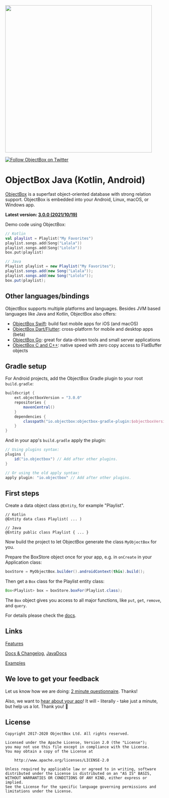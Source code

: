 <img width="466" src="https://raw.githubusercontent.com/objectbox/objectbox-java/master/logo.png">

[![Follow ObjectBox on Twitter](https://img.shields.io/twitter/follow/ObjectBox_io.svg?style=flat-square&logo=twitter)](https://twitter.com/intent/follow?screen_name=ObjectBox_io)

# ObjectBox Java (Kotlin, Android)
[ObjectBox](https://objectbox.io/) is a superfast object-oriented database with strong relation support.
ObjectBox is embedded into your Android, Linux, macOS, or Windows app.

**Latest version: [3.0.0 (2021/10/19)](https://docs.objectbox.io/#objectbox-changelog)**

Demo code using ObjectBox:

```kotlin
// Kotlin
val playlist = Playlist("My Favorites")
playlist.songs.add(Song("Lalala"))
playlist.songs.add(Song("Lololo"))
box.put(playlist)
```

```java
// Java
Playlist playlist = new Playlist("My Favorites");
playlist.songs.add(new Song("Lalala"));
playlist.songs.add(new Song("Lololo"));
box.put(playlist);
```

Other languages/bindings
------------------------
ObjectBox supports multiple platforms and languages.
Besides JVM based languages like Java and Kotlin, ObjectBox also offers: 

* [ObjectBox Swift](https://github.com/objectbox/objectbox-swift): build fast mobile apps for iOS (and macOS) 
* [ObjectBox Dart/Flutter](https://github.com/objectbox/objectbox-dart): cross-platform for mobile and desktop apps (beta) 
* [ObjectBox Go](https://github.com/objectbox/objectbox-go): great for data-driven tools and small server applications 
* [ObjectBox C and C++](https://github.com/objectbox/objectbox-c): native speed with zero copy access to FlatBuffer objects

Gradle setup
------------
For Android projects, add the ObjectBox Gradle plugin to your root `build.gradle`: 

```groovy
buildscript {
    ext.objectboxVersion = "3.0.0"
    repositories {        
        mavenCentral()    
    }
    dependencies {
        classpath("io.objectbox:objectbox-gradle-plugin:$objectboxVersion")
    }
}
```

And in your app's `build.gradle` apply the plugin:

```groovy
// Using plugins syntax:
plugins {
    id("io.objectbox") // Add after other plugins.
}

// Or using the old apply syntax:
apply plugin: "io.objectbox" // Add after other plugins.
```

First steps
-----------
Create a data object class `@Entity`, for example "Playlist".
```
// Kotlin
@Entity data class Playlist( ... )

// Java
@Entity public class Playlist { ... }
```
Now build the project to let ObjectBox generate the class `MyObjectBox` for you.

Prepare the BoxStore object once for your app, e.g. in `onCreate` in your Application class:

```java
boxStore = MyObjectBox.builder().androidContext(this).build();
```

Then get a `Box` class for the Playlist entity class:

```java
Box<Playlist> box = boxStore.boxFor(Playlist.class);
```

The `Box` object gives you access to all major functions, like `put`, `get`, `remove`, and `query`.

For details please check the [docs](https://docs.objectbox.io).     

Links
-----
[Features](https://objectbox.io/features/)

[Docs & Changelog](https://docs.objectbox.io/), [JavaDocs](https://objectbox.io/docfiles/java/current/)

[Examples](https://github.com/objectbox/objectbox-examples)


We love to get your feedback
----------------------------
Let us know how we are doing: [2 minute questionnaire](https://docs.google.com/forms/d/e/1FAIpQLSe_fq-FlBThK_96bkHv1oEDizoHwEu_b6M4FJkMv9V5q_Or9g/viewform?usp=sf_link).
Thanks!

Also, we want to [hear about your app](https://docs.google.com/forms/d/e/1FAIpQLScIYiOIThcq-AnDVoCvnZOMgxO4S-fBtDSFPQfWldJnhi2c7Q/viewform)!
It will - literally - take just a minute, but help us a lot. Thank you!​ 🙏​

License
-------
    Copyright 2017-2020 ObjectBox Ltd. All rights reserved.
    
    Licensed under the Apache License, Version 2.0 (the "License");
    you may not use this file except in compliance with the License.
    You may obtain a copy of the License at
    
        http://www.apache.org/licenses/LICENSE-2.0
    
    Unless required by applicable law or agreed to in writing, software
    distributed under the License is distributed on an "AS IS" BASIS,
    WITHOUT WARRANTIES OR CONDITIONS OF ANY KIND, either express or implied.
    See the License for the specific language governing permissions and
    limitations under the License.

